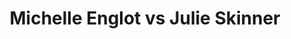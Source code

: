 ---
title: Michelle Englot vs Julie Skinner
player1:
  name: Englot, Michelle
  percent: 79
  wins: 1
  losses: 3
player2:
  name: Skinner, Julie
  percent: 85
  wins: 3
  losses: 1
games:
- player1:
    team: SK
    position: Fourth
    percent: 73
    win: 0
    loss: 1
  player2:
    team: BC
    position: Second
    percent: 78
    win: 1
    loss: 0
  event: Hearts
  year: 1989
  draw: Round Robin(14)
  score: BC 8 - SK 6
- player1:
    team: SK
    position: Fourth
    percent: 80
    win: 1
    loss: 0
  player2:
    team: BC
    position: Second
    percent: 90
    win: 0
    loss: 1
  event: Hearts
  year: 1989
  draw: Playoff(17)
  score: BC 3 - SK 5
- player1:
    team: SK
    position: Fourth
    percent: 81
    win: 0
    loss: 1
  player2:
    team: CA
    position: Fourth
    percent: 89
    win: 1
    loss: 0
  event: Hearts
  year: 1992
  draw: Round Robin(6)
  score: SK 3 - CA 5
- player1:
    team: SK
    position: Fourth
    percent: 82
    win: 0
    loss: 1
  player2:
    team: CA
    position: Third
    percent: 83
    win: 1
    loss: 0
  event: Hearts
  year: 2001
  draw: Round Robin(14)
  score: CA 9 - SK 4
- player1:
    team: RID
    position: Fourth
    percent: 64
    win: 0
    loss: 1
  player2:
    team: LAW
    position: Third
    percent: 78
    win: 1
    loss: 0
  event: Trials (Women)
  year: 2001
  draw: Round Robin(8)
  score: LAW 9 - RID 8
---